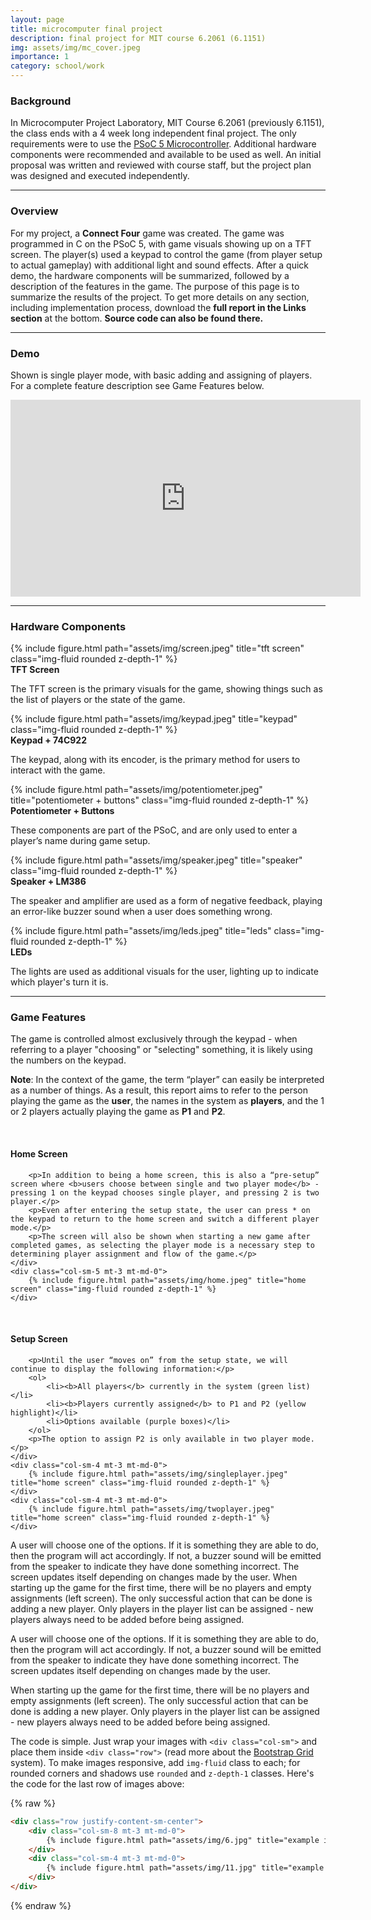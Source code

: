 ```yaml
---
layout: page
title: microcomputer final project
description: final project for MIT course 6.2061 (6.1151)
img: assets/img/mc_cover.jpeg
importance: 1
category: school/work
---
```


<h3>Background</h3>

In Microcomputer Project Laboratory, MIT Course 6.2061 (previously 6.1151), the class ends with a 4 week long independent final project. The only requirements were to use the [PSoC 5 Microcontroller](https://www.infineon.com/cms/en/product/microcontroller/32-bit-psoc-arm-cortex-microcontroller/32-bit-psoc-5-lp-arm-cortex-m3/). Additional hardware components were recommended and available to be used as well. An initial proposal was written and reviewed with course staff, but the project plan was designed and executed independently. 

<hr/>
<h3>Overview</h3>

For my project, a **Connect Four** game was created. The game was programmed in C on the PSoC 5, with game visuals showing up on a TFT screen. The player(s) used a keypad to control the game (from player setup to actual gameplay) with additional light and sound effects. After a quick demo, the hardware components will be summarized, followed by a description of the features in the game. 
The purpose of this page is to summarize the results of the project. To get more details on any section, including implementation process, download the **full report in the Links section** at the bottom. **Source code can also be found there.**

<hr/>
<h3>Demo</h3>

Shown is single player mode, with basic adding and assigning of players. 
For a complete feature description see Game Features below.

<iframe width="560" height="315" src="https://www.youtube.com/embed/XgA4j9Mq-rQ" title="YouTube video player" frameborder="0" allow="accelerometer; autoplay; clipboard-write; encrypted-media; gyroscope; picture-in-picture" allowfullscreen></iframe>

<hr/>
<h3>Hardware Components</h3>

<div class="row">
    <div class="col-sm mt-3 mt-md-0">
        {% include figure.html path="assets/img/screen.jpeg" title="tft screen" class="img-fluid rounded z-depth-1" %}
        <div class="caption">
            <b>TFT Screen</b>
            <p>The TFT screen is the primary visuals for the game, showing things such as the list of players or the state of the game.</p>
        </div>
    </div>
    <div class="col-sm mt-3 mt-md-0">
        {% include figure.html path="assets/img/keypad.jpeg" title="keypad" class="img-fluid rounded z-depth-1" %}
        <div class="caption">
            <b>Keypad + 74C922</b>
            <p>The keypad, along with its encoder, is the primary method for users to interact with the game.</p>
        </div>
    </div>
</div>
<div class="row">
    <div class="col-sm mt-3 mt-md-0">
        {% include figure.html path="assets/img/potentiometer.jpeg" title="potentiometer + buttons" class="img-fluid rounded z-depth-1" %}
        <div class="caption">
            <b>Potentiometer + Buttons</b>
            <p>These components are part of the PSoC, and are only used to enter a player’s name during game setup.</p>
        </div>
    </div>
    <div class="col-sm mt-3 mt-md-0">
        {% include figure.html path="assets/img/speaker.jpeg" title="speaker" class="img-fluid rounded z-depth-1" %}
        <div class="caption">
            <b>Speaker + LM386</b>
            <p>The speaker and amplifier are used as a form of negative feedback, playing an error-like buzzer sound when a user does something wrong.</p>
        </div>
    </div>
    <div class="col-sm mt-3 mt-md-0">
        {% include figure.html path="assets/img/leds.jpeg" title="leds" class="img-fluid rounded z-depth-1" %}
        <div class="caption">
            <b>LEDs</b>
            <p>The lights are used as additional visuals for the user, lighting up to indicate which player's turn it is.</p>
        </div>
    </div>
</div>

<hr/>
<h3>Game Features</h3>

The game is controlled almost exclusively through the keypad - when referring to a player "choosing" or "selecting" something, it is likely using the numbers on the keypad.

**Note**: In the context of the game, the term “player” can easily be interpreted as a number of things. As a result, this report aims to refer to the person playing the game as the **user**, the names in the system as **players**, and the 1 or 2 players actually playing the game as **P1** and **P2**. 

<p>&nbsp;</p>
<h4>Home Screen</h4>
<div class="row justify-content-sm-center">
    <div class="col-sm-7 mt-3 mt-md-0">
        
        <p>In addition to being a home screen, this is also a “pre-setup” screen where <b>users choose between single and two player mode</b> - pressing 1 on the keypad chooses single player, and pressing 2 is two player.</p>
        <p>Even after entering the setup state, the user can press * on the keypad to return to the home screen and switch a different player mode.</p>
        <p>The screen will also be shown when starting a new game after completed games, as selecting the player mode is a necessary step to determining player assignment and flow of the game.</p>
    </div>
    <div class="col-sm-5 mt-3 mt-md-0">
        {% include figure.html path="assets/img/home.jpeg" title="home screen" class="img-fluid rounded z-depth-1" %}
    </div>
</div>

<p>&nbsp;</p>
<h4>Setup Screen</h4>
<div class="row justify-content-sm-center">
    <div class="col-sm-4 mt-3 mt-md-0">
        
        <p>Until the user “moves on” from the setup state, we will continue to display the following information:</p>
        <ol>
            <li><b>All players</b> currently in the system (green list)</li>
            <li><b>Players currently assigned</b> to P1 and P2 (yellow highlight)</li>
            <li>Options available (purple boxes)</li>
        </ol>
        <p>The option to assign P2 is only available in two player mode.</p>
    </div>
    <div class="col-sm-4 mt-3 mt-md-0">
        {% include figure.html path="assets/img/singleplayer.jpeg" title="home screen" class="img-fluid rounded z-depth-1" %}
    </div>
    <div class="col-sm-4 mt-3 mt-md-0">
        {% include figure.html path="assets/img/twoplayer.jpeg" title="home screen" class="img-fluid rounded z-depth-1" %}
    </div>
    
</div>

A user will choose one of the options. If it is something they are able to do, then the program will act accordingly. If not, a buzzer sound will be emitted from the speaker to indicate they have done something incorrect. The screen updates itself depending on changes made by the user.
When starting up the game for the first time, there will be no players and empty assignments (left screen). The only successful action that can be done is adding a new player. Only players in the player list can be assigned - new players always need to be added before being assigned.

<div class="caption">
    <p>A user will choose one of the options. If it is something they are able to do, then the program will act accordingly. If not, a buzzer sound will be emitted from the speaker to indicate they have done something incorrect. The screen updates itself depending on changes made by the user.</p>
    <p>When starting up the game for the first time, there will be no players and empty assignments (left screen). The only successful action that can be done is adding a new player. Only players in the player list can be assigned - new players always need to be added before being assigned.</p>
</div>


The code is simple.
Just wrap your images with `<div class="col-sm">` and place them inside `<div class="row">` (read more about the <a href="https://getbootstrap.com/docs/4.4/layout/grid/">Bootstrap Grid</a> system).
To make images responsive, add `img-fluid` class to each; for rounded corners and shadows use `rounded` and `z-depth-1` classes.
Here's the code for the last row of images above:

{% raw %}
```html
<div class="row justify-content-sm-center">
    <div class="col-sm-8 mt-3 mt-md-0">
        {% include figure.html path="assets/img/6.jpg" title="example image" class="img-fluid rounded z-depth-1" %}
    </div>
    <div class="col-sm-4 mt-3 mt-md-0">
        {% include figure.html path="assets/img/11.jpg" title="example image" class="img-fluid rounded z-depth-1" %}
    </div>
</div>
```
{% endraw %}
